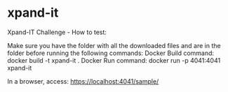 # xpand-it
Xpand-IT Challenge - How to test:

Make sure you have the folder with all the downloaded files and are in the folder before running the following commands:
Docker Build command: docker build -t xpand-it .
Docker Run command: docker run -p 4041:4041 xpand-it

In a browser, access: [https://localhost:4041/sample/](https://localhost:4041/sample/)
